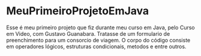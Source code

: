 # MeuPrimeiroProjetoEmJava
Esse é meu primeiro projeto que fiz durante meu curso em Java, pelo Curso em Video, com Gustavo Guanabara.
Tratasse de um formulario de preenchimento para um consorcio de viagem.
O corpo do código consiste em operadores lógicos, estruturas condicionais, metodos e entre outros.
